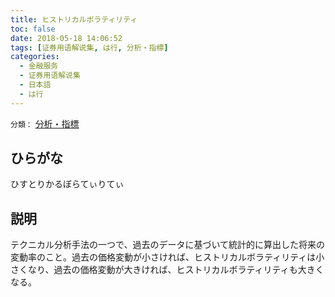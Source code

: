 ```yaml
---
title: ヒストリカルボラティリティ
toc: false
date: 2018-05-18 14:06:52
tags: [证券用语解说集, は行, 分析・指標]
categories:
  - 金融服务
  - 证券用语解说集
  - 日本語
  - は行
---
```


`分類：` [分析・指標](/tags/分析・指標/)

## ひらがな

ひすとりかるぼらてぃりてぃ

## 説明

テクニカル分析手法の一つで、過去のデータに基づいて統計的に算出した将来の変動率のこと。過去の価格変動が小さければ、ヒストリカルボラティリティは小さくなり、過去の価格変動が大きければ、ヒストリカルボラティリティも大きくなる。
